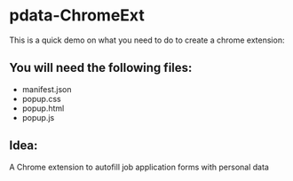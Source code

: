 # pdata-ChromeExt

This is a quick demo on what you need to do to create a chrome extension:

## You will need the following files:

- manifest.json
- popup.css
- popup.html
- popup.js

## Idea:

A Chrome extension to autofill job application forms with personal data

